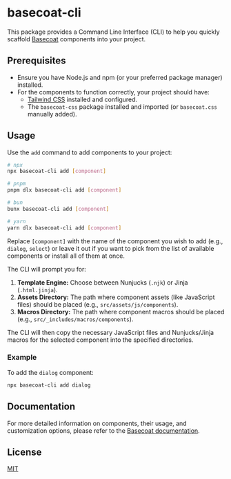 # basecoat-cli

This package provides a Command Line Interface (CLI) to help you quickly scaffold [Basecoat](https://basecoatui.com) components into your project.

## Prerequisites

- Ensure you have Node.js and npm (or your preferred package manager) installed.
- For the components to function correctly, your project should have:
  - [Tailwind CSS](https://tailwindcss.com/docs/installation) installed and configured.
  - The `basecoat-css` package installed and imported (or `basecoat.css` manually added).

## Usage

Use the `add` command to add components to your project:

```bash
# npx
npx basecoat-cli add [component]

# pnpm
pnpm dlx basecoat-cli add [component]

# bun
bunx basecoat-cli add [component]

# yarn
yarn dlx basecoat-cli add [component]
```

Replace `[component]` with the name of the component you wish to add (e.g., `dialog`, `select`) or leave it out if you want to pick from the list of available components
or install all of them at once.

The CLI will prompt you for:

1.  **Template Engine:** Choose between Nunjucks (`.njk`) or Jinja (`.html.jinja`).
2.  **Assets Directory:** The path where component assets (like JavaScript files) should be placed (e.g., `src/assets/js/components`).
3.  **Macros Directory:** The path where component macros should be placed (e.g., `src/_includes/macros/components`).

The CLI will then copy the necessary JavaScript files and Nunjucks/Jinja macros for the selected component into the specified directories.

### Example

To add the `dialog` component:

```bash
npx basecoat-cli add dialog
```

## Documentation

For more detailed information on components, their usage, and customization options, please refer to the [Basecoat documentation](https://basecoatui.com/installation/#install-cli).

## License

[MIT](https://github.com/hunvreus/basecoat/blob/main/LICENSE.md)